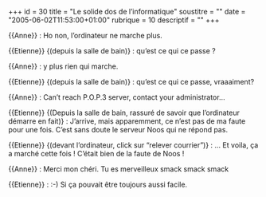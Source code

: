+++
id = 30
title = "Le solide dos de l’informatique"
soustitre = ""
date = "2005-06-02T11:53:00+01:00"
rubrique = 10
descriptif = ""
+++

<div class="chapo"></div>
{{Anne}} : Ho non, l’ordinateur ne marche plus.

{{Etienne}} {(depuis la salle de bain)} : qu’est ce qui ce passe ?

{{Anne}} : y plus rien qui marche.

{{Etienne}} {(depuis la salle de bain)} : qu’est ce qui ce passe, vraaaiment?

{{Anne}} : Can’t reach P.O.P.3 server, contact your administrator…

{{Etienne}} {(Depuis la salle de bain, rassuré de savoir que l’ordinateur démarre en fait)} : J’arrive, mais apparemment, ce n’est pas de ma faute pour une fois. C’est sans doute le serveur Noos qui ne répond pas.

{{Etienne}} {(devant l’ordinateur, click sur “relever courrier”)} : … Et voila, ça a marché cette fois ! C’était bien de la faute de Noos !

{{Anne}} : Merci mon chéri. Tu es merveilleux smack smack smack

{{Etienne}} : :-) Si ça pouvait être toujours aussi facile.